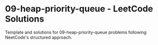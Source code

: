 # 09-heap-priority-queue - LeetCode Solutions
Template and solutions for 09-heap-priority-queue problems following NeetCode's structured approach.
